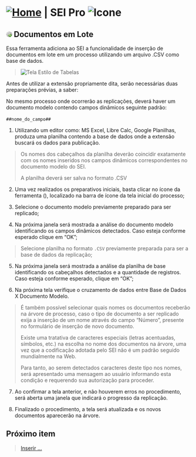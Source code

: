# [![Home](../img/home.png)](../) |  SEI Pro ![Icone](../img/icon-32.png)

## ![SEI Pro Ações em Lote](../img/icon-acoeslote.png) Documentos em Lote

Essa ferramenta adiciona ao SEI a funcionalidade de inserção de documentos em lote em um processo utilizando um arquivo .CSV como base de dados.

> ![Tela Estilo de Tabelas](../img/tela-documentoslote.gif) 

Antes de utilizar a extensão propriamente dita, serão necessárias duas preparações prévias, a saber:

No mesmo processo onde ocorrerão as replicações, deverá haver um documento modelo contendo campos dinâmicos seguinte padrão:

`##nome_do_campo##`

1. Utilizando um editor como: MS Excel, Libre Calc, Google Planilhas, produza uma planilha contendo a base de dados onde a extensão buscará os dados para publicação. 

> Os nomes dos cabeçalhos da planilha deverão coincidir exatamente com os nomes inseridos nos campos dinâmicos correspondentes no documento modelo do SEI. 
> 
> A planilha deverá ser salva no formato .CSV

2. Uma vez realizados os preparativos iniciais, basta clicar no ícone da ferramenta (), localizado na barra de ícone da tela inicial do processo;

3. Selecione o documento modelo previamente preparado para ser replicado;

4. Na próxima janela será mostrada a análise do documento modelo identificando os campos dinâmicos detectados. Caso esteja conforme esperado clique em “OK”;

> Selecione planilha no formato `.CSV` previamente preparada para ser a base de dados da replicação;

5. Na próxima janela será mostrada a análise da planilha de base identificando os cabeçalhos detectados e a quantidade de registros. Caso esteja conforme esperado, clique em “OK”;

6. Na próxima tela verifique o cruzamento de dados entre Base de Dados X Documento Modelo. 

> É também possível selecionar quais nomes os documentos receberão na árvore de processo, caso o tipo de documento a ser replicado exija a inserção de um nome através do campo “Número”, presente no formulário de inserção de novo documento.
> 
> Existe uma tratativa de caracteres especiais (letras acentuadas, símbolos, etc.) na escolha no nome dos documentos na árvore, uma vez que a codificação adotada pelo SEI não é um padrão seguido mundialmente na Web. 
> 
> Para tanto, ao serem detectados caracteres deste tipo nos nomes, será apresentado uma mensagem ao usuário informando esta condição e requerendo sua autorização para proceder.

7. Ao confirmar a tela anterior, e não houverem erros no procedimento, será aberta uma janela que indicará o progresso da replicação. 

8. Finalizado o procedimento, a tela será atualizada e os novos documentos aparecerão na árvore. 

## Próximo item

> [Inserir ...](../pages/PAGE.md)
